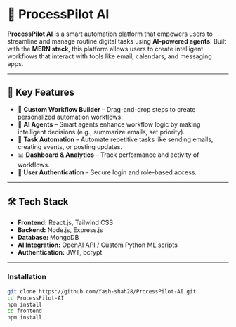 # 🚀 ProcessPilot AI

**ProcessPilot AI** is a smart automation platform that empowers users to streamline and manage routine digital tasks using **AI-powered agents**. Built with the **MERN stack**, this platform allows users to create intelligent workflows that interact with tools like email, calendars, and messaging apps.

---

## 🧠 Key Features

- 🔧 **Custom Workflow Builder** – Drag-and-drop steps to create personalized automation workflows.
- 🤖 **AI Agents** – Smart agents enhance workflow logic by making intelligent decisions (e.g., summarize emails, set priority).
- 🔁 **Task Automation** – Automate repetitive tasks like sending emails, creating events, or posting updates.
- 📊 **Dashboard & Analytics** – Track performance and activity of workflows.
- 🔐 **User Authentication** – Secure login and role-based access.

---

## 🛠️ Tech Stack

- **Frontend:** React.js, Tailwind CSS  
- **Backend:** Node.js, Express.js  
- **Database:** MongoDB  
- **AI Integration:** OpenAI API / Custom Python ML scripts  
- **Authentication:** JWT, bcrypt

---

### Installation

```bash
git clone https://github.com/Yash-shah28/ProcessPilot-AI.git
cd ProcessPilot-AI
npm install
cd frontend
npm install
